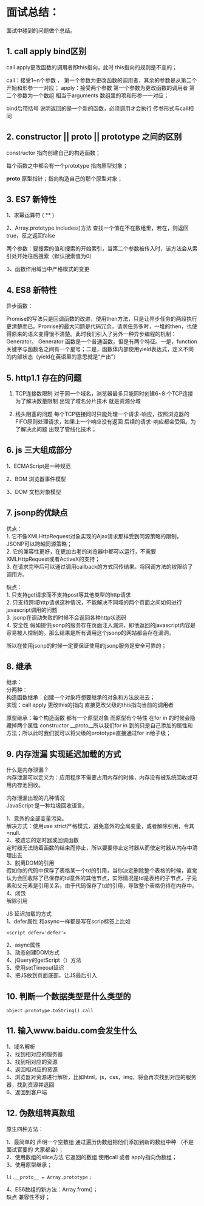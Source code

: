 # 面试总结：

面试中碰到的问题做个总结。

## 1. call apply bind区别

call apply更改函数的调用者即this指向，此时 this指向的规则是不变的；

call：接受1~n个参数 ， 第一个参数为更改函数的调用者，其余的参数是从第二个开始和形参一一对应；
apply：接受两个参数 第一个参数为更改函数的调用者 第二个参数为一个数组 相当于arguments 数组里的项和形参一一对应；

bind后带括号 说明返回的是一个新的函数，必须调用才会执行 传参形式与call相同

## 2. constructor || __proto__ || prototype 之间的区别

constructor 指向创建自己的构造函数；

每个函数之中都会有一个prototype 指向原型对象；

__proto__ 原型指针；指向构造自己的那个原型对象；

## 3. ES7 新特性

1、求幂运算符 ( ** )
    
2、Array.prototype.includes()方法
查找一个值在不在数组里，若在，则返回true，反之返回false

两个参数：要搜索的值和搜索的开始索引，当第二个参数被传入时，该方法会从索引处开始往后搜索（默认搜索值为0）

3、函数作用域当中严格模式的变更

## 4. ES8 新特性

异步函数：

Promise的写法只是回调函数的改进，使用then方法，只是让异步任务的两段执行更清楚而已。Promise的最大问题是代码冗余，请求任务多时，一堆的then，也使得原来的语义变得很不清楚。此时我们引入了另外一种异步编程的机制：Generator。
Generator 函数是一个普通函数，但是有两个特征。一是，function关键字与函数名之间有一个星号；二是，函数体内部使用yield表达式，定义不同的内部状态（yield在英语里的意思就是“产出”）

## 5. http1.1 存在的问题

1. TCP连接数限制
    对于同一个域名，浏览器最多只能同时创建6~8 个TCP连接 为了解决数量限制 出现了域名分片技术 就是资源分域

2. 线头阻塞的问题
    每个TCP链接同时只能处理一个请求-响应，按照浏览器的FIFO原则处理请求，如果上一个响应没有返回 后续的请求-响应都会受阻。为了解决此问题 出现了管线化技术；

## 6. js 三大组成部分

1、ECMAScript是一种规范

2、BOM 浏览器事件模型

3、DOM 文档对象模型

## 7. jsonp的优缺点

优点：  
	1. 它不像XMLHttpRequest对象实现的Ajax请求那样受到同源策略的限制，JSONP可以跨越同源策略；  
	2. 它的兼容性更好，在更加古老的浏览器中都可以运行，不需要XMLHttpRequest或者ActiveX的支持；  
	3. 在请求完毕后可以通过调用callback的方式回传结果。将回调方法的权限给了调用方。  

缺点：  
	1. 只支持get请求而不支持post等其他类型的http请求  
	2. 只支持跨域http请求这种情况，不能解决不同域的两个页面之间如何进行javascript调用的问题   
	3. jsonp在调动失败的时候不会返回各种http状态码  
	4. 安全性 假如提供jsonp的服务存在页面注入漏洞，即他返回的javascript内容是容易被人控制的。那么结果是所有调用这个jsonp的网站都会存在漏洞。  

所以在使用jsonp的时候一定要保证使用的jsonp服务是安全可靠的；  

## 8. 继承
 
继承：  
分两种：  
构造函数继承：创建一个对象将想要继承的对象和方法放进去；  
实现：call apply 更改this的指向 直接更改父级的this指向当前的调用者  

原型继承：每个构造函数 都有一个原型对象 而原型有个特性 在for in 的时候会隐藏掉两个属性 constructor __proto__所以我们for in 到的只是自己添加的属性和方法；所以此时我们就可以将父级的prototype直接通过for in给子级；  

## 9. 内存泄漏 实现延迟加载的方式

什么是内存泄漏？  
内存泄漏可以定义为：应用程序不需要占用内存的时候，内存没有被系统回收或可用内存池回收。  

内存泄漏出现的几种情况  
JavaScript·是一种垃圾回收语言。  

1、意外的全部变量污染。  
解决方式：使用use strict严格模式，避免意外的全局变量，或者解除引用，令其=null.  
2、被遗忘的定时器或回调函数  
定时器无法随着函数的结束而停止，所以要要停止定时器从而使定时器从内存中清理出去  
3、脱离DOM的引用  
假如你的代码中保存了表格某一个td的引用，当你决定删除整个表格的时候，直觉认为会回收除了已保存的td意外的其他节点，实际情况是td是表格的子节点，子元素和父元素是引用关系，由于代码保存了td的引用，导致整个表格仍待在内存中。  
4、闭包  
解除引用  

JS  延迟加载的方式  
1、defer属性   和async一样都是写在scrip标签上比如
```
<script defer='defer'>  
```
2、async属性  
3、动态创建DOM方式  
4、jQuery的getScript（）方法  
5、使用setTimeout延迟  
6、把JS放到页面底部，让JS最后引入  

## 10. 判断一个数据类型是什么类型的
```
object.prototype.toString().call
```

## 11. 输入www.baidu.com会发生什么

1、域名解析  
2、找到相对应的服务器  
3、找到相对应的资源  
4、返回相对应的资源  
5、浏览器对资源进行解析，比如html，js，css，img，将会再次找到对应的服务器，找到资源并返回  
6、返回到客户端  

## 12. 伪数组转真数组

原生四种方法：  

1、最简单的 声明一个空数组 通过遍历伪数组把他们添加到新的数组中种 （不是面试官要的 大家都会）；  
2、使用数组的slice方法 它返回的数组 使用call 或者 apply指向伪数组；  
3、使用原型继承；
```
li.__proto__ = Array.prototype；
```
4、ES6数组的新方法：Array.from()；  
缺点 兼容性不好；
